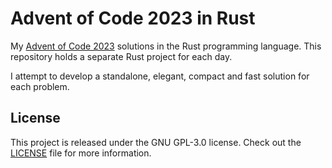 # Advent of Code 2023 in Rust

My [Advent of Code 2023][aoc-2023] solutions in the Rust programming language.
This repository holds a separate Rust project for each day.

I attempt to develop a standalone, elegant, compact and fast solution for each
problem.

## License

This project is released under the GNU GPL-3.0 license.
Check out the [LICENSE](LICENSE) file for more information.

[aoc-2023]: https://adventofcode.com/2023